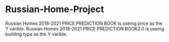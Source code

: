 # Russian-Home-Project
Russian Homes 2018-2021 PRICE PREDICTION BOOK is useing price as the Y varible. 
Russian Homes 2018-2021 PRICE PREDICTION BOOK2.0 is useing building type as the Y varible. 
